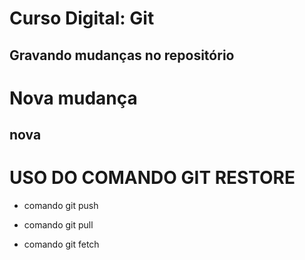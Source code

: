 # Curso Digital: Git

## Gravando mudanças no repositório
# Nova mudança
## nova

# USO DO COMANDO GIT RESTORE

* comando git push

* comando git pull
* comando git fetch
